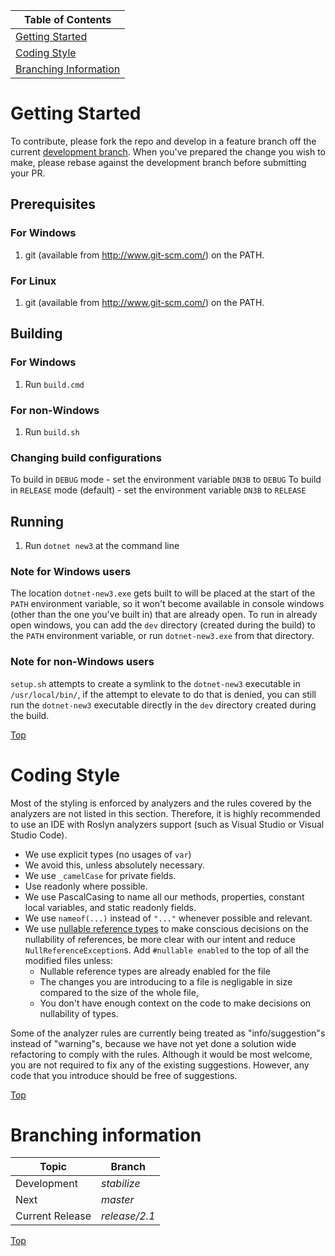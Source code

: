 | Table of Contents |
|-------------------|
| [Getting Started](#getting-started) |
| [Coding Style](#coding-style) |
| [Branching Information](#branching-information) |

# Getting Started #
To contribute, please fork the repo and develop in a feature branch off the current [development branch](#branching-information). When you've prepared the change you wish to make, please rebase against the development branch before submitting your PR.

## Prerequisites ##

### For Windows ###

1. git (available from http://www.git-scm.com/) on the PATH.

### For Linux ###

1. git (available from http://www.git-scm.com/) on the PATH.

## Building ##

### For Windows ###
1. Run `build.cmd`

### For non-Windows ###
1. Run `build.sh`

### Changing build configurations ###
To build in `DEBUG` mode - set the environment variable `DN3B` to `DEBUG`
To build in `RELEASE` mode (default) - set the environment variable `DN3B` to `RELEASE`

## Running ##
1. Run `dotnet new3` at the command line

### Note for Windows users ###
The location `dotnet-new3.exe` gets built to will be placed at the start of the `PATH` environment variable, so it won't become available in console windows (other than the one you've built in) that are already open. To run in already open windows, you can add the `dev` directory (created during the build) to the `PATH` environment variable, or run `dotnet-new3.exe` from that directory.

### Note for non-Windows users ###
`setup.sh` attempts to create a symlink to the `dotnet-new3` executable in `/usr/local/bin/`, if the attempt to elevate to do that is denied, you can still run the `dotnet-new3` executable directly in the `dev` directory created during the build.

[Top](#top)

# Coding Style #

Most of the styling is enforced by analyzers and the rules covered by the analyzers are not listed in this section. Therefore, it is highly recommended to use an IDE with Roslyn analyzers support (such as Visual Studio or Visual Studio Code).

* We use explicit types (no usages of `var`)
* We avoid this, unless absolutely necessary.
* We use `_camelCase` for private fields.
* Use readonly where possible.
* We use PascalCasing to name all our methods, properties, constant local variables, and static readonly fields.
* We use `nameof(...)` instead of `"..."` whenever possible and relevant.
* We use [nullable reference types](https://docs.microsoft.com/en-us/dotnet/csharp/nullable-references) to make conscious decisions on the nullability of references, be more clear with our intent and reduce `NullReferenceException`s. Add `#nullable enabled` to the top of all the modified files unless:
  * Nullable reference types are already enabled for the file
  * The changes you are introducing to a file is negligable in size compared to the size of the whole file,
  * You don't have enough context on the code to make decisions on nullability of types.

Some of the analyzer rules are currently being treated as "info/suggestion"s instead of "warning"s, because we have not yet done a solution wide refactoring to comply with the rules. Although it would be most welcome, you are not required to fix any of the existing suggestions. However, any code that you introduce should be free of suggestions.

[Top](#top)

# Branching information #

| Topic | Branch |
|-------|-------|
| Development | *stabilize* |
| Next | *master* |
| Current Release | *release/2.1* |

[Top](#top)
